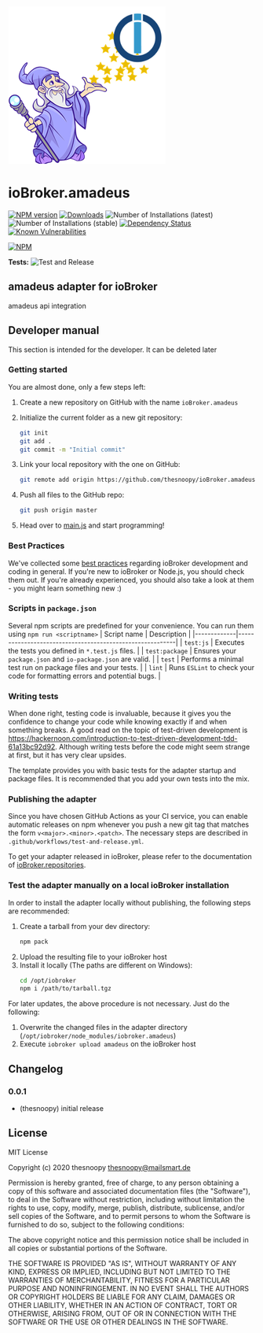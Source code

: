 ![Logo](admin/amadeus.png)
# ioBroker.amadeus

[![NPM version](http://img.shields.io/npm/v/iobroker.amadeus.svg)](https://www.npmjs.com/package/iobroker.amadeus)
[![Downloads](https://img.shields.io/npm/dm/iobroker.amadeus.svg)](https://www.npmjs.com/package/iobroker.amadeus)
![Number of Installations (latest)](http://iobroker.live/badges/amadeus-installed.svg)
![Number of Installations (stable)](http://iobroker.live/badges/amadeus-stable.svg)
[![Dependency Status](https://img.shields.io/david/thesnoopy/iobroker.amadeus.svg)](https://david-dm.org/thesnoopy/iobroker.amadeus)
[![Known Vulnerabilities](https://snyk.io/test/github/thesnoopy/ioBroker.amadeus/badge.svg)](https://snyk.io/test/github/thesnoopy/ioBroker.amadeus)

[![NPM](https://nodei.co/npm/iobroker.amadeus.png?downloads=true)](https://nodei.co/npm/iobroker.amadeus/)

**Tests:** ![Test and Release](https://github.com/thesnoopy/ioBroker.amadeus/workflows/Test%20and%20Release/badge.svg)

## amadeus adapter for ioBroker

amadeus api integration

## Developer manual
This section is intended for the developer. It can be deleted later

### Getting started

You are almost done, only a few steps left:
1. Create a new repository on GitHub with the name `ioBroker.amadeus`
1. Initialize the current folder as a new git repository:  
	```bash
	git init
	git add .
	git commit -m "Initial commit"
	```
1. Link your local repository with the one on GitHub:  
	```bash
	git remote add origin https://github.com/thesnoopy/ioBroker.amadeus
	```

1. Push all files to the GitHub repo:  
	```bash
	git push origin master
	```

1. Head over to [main.js](main.js) and start programming!

### Best Practices
We've collected some [best practices](https://github.com/ioBroker/ioBroker.repositories#development-and-coding-best-practices) regarding ioBroker development and coding in general. If you're new to ioBroker or Node.js, you should
check them out. If you're already experienced, you should also take a look at them - you might learn something new :)

### Scripts in `package.json`
Several npm scripts are predefined for your convenience. You can run them using `npm run <scriptname>`
| Script name | Description                                              |
|-------------|----------------------------------------------------------|
| `test:js`   | Executes the tests you defined in `*.test.js` files.     |
| `test:package`    | Ensures your `package.json` and `io-package.json` are valid. |
| `test` | Performs a minimal test run on package files and your tests. |
| `lint` | Runs `ESLint` to check your code for formatting errors and potential bugs. |

### Writing tests
When done right, testing code is invaluable, because it gives you the 
confidence to change your code while knowing exactly if and when 
something breaks. A good read on the topic of test-driven development 
is https://hackernoon.com/introduction-to-test-driven-development-tdd-61a13bc92d92. 
Although writing tests before the code might seem strange at first, but it has very 
clear upsides.

The template provides you with basic tests for the adapter startup and package files.
It is recommended that you add your own tests into the mix.

### Publishing the adapter
Since you have chosen GitHub Actions as your CI service, you can 
enable automatic releases on npm whenever you push a new git tag that matches the form 
`v<major>.<minor>.<patch>`. The necessary steps are described in `.github/workflows/test-and-release.yml`.

To get your adapter released in ioBroker, please refer to the documentation 
of [ioBroker.repositories](https://github.com/ioBroker/ioBroker.repositories#requirements-for-adapter-to-get-added-to-the-latest-repository).

### Test the adapter manually on a local ioBroker installation
In order to install the adapter locally without publishing, the following steps are recommended:
1. Create a tarball from your dev directory:  
	```bash
	npm pack
	```
1. Upload the resulting file to your ioBroker host
1. Install it locally (The paths are different on Windows):
	```bash
	cd /opt/iobroker
	npm i /path/to/tarball.tgz
	```

For later updates, the above procedure is not necessary. Just do the following:
1. Overwrite the changed files in the adapter directory (`/opt/iobroker/node_modules/iobroker.amadeus`)
1. Execute `iobroker upload amadeus` on the ioBroker host

## Changelog

### 0.0.1
* (thesnoopy) initial release

## License
MIT License

Copyright (c) 2020 thesnoopy <thesnoopy@mailsmart.de>

Permission is hereby granted, free of charge, to any person obtaining a copy
of this software and associated documentation files (the "Software"), to deal
in the Software without restriction, including without limitation the rights
to use, copy, modify, merge, publish, distribute, sublicense, and/or sell
copies of the Software, and to permit persons to whom the Software is
furnished to do so, subject to the following conditions:

The above copyright notice and this permission notice shall be included in all
copies or substantial portions of the Software.

THE SOFTWARE IS PROVIDED "AS IS", WITHOUT WARRANTY OF ANY KIND, EXPRESS OR
IMPLIED, INCLUDING BUT NOT LIMITED TO THE WARRANTIES OF MERCHANTABILITY,
FITNESS FOR A PARTICULAR PURPOSE AND NONINFRINGEMENT. IN NO EVENT SHALL THE
AUTHORS OR COPYRIGHT HOLDERS BE LIABLE FOR ANY CLAIM, DAMAGES OR OTHER
LIABILITY, WHETHER IN AN ACTION OF CONTRACT, TORT OR OTHERWISE, ARISING FROM,
OUT OF OR IN CONNECTION WITH THE SOFTWARE OR THE USE OR OTHER DEALINGS IN THE
SOFTWARE.